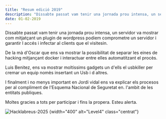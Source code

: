 ```yaml
---
title: "Resum edició 2019"
description: "Dissabte passat vam tenir una jornada prou intensa, un servidor va mostrar com mitjatçant un plugin de wordpress podiem comprometre un servidor i garantir l accés i infectar al clients que el visitesin."
date: 01-02-2019
---
```

Dissabte passat vam tenir una jornada prou intensa, un servidor va mostrar com mitjatçant un plugin de wordpress podiem comprometre un servidor i garantir l accés i infectar al clients que el visitesin.

De la mà d'Oscar que ens va mostrar la possibilitat de separar les eines de hacking mitjançant docker i interactuar entre elles automatitzant el procès.

Luis Benitez, ens va mostrar moltissims gadgets un d'ells el usbkiller per cremar un equip nomès insertant un Usb i d altres.

I finalment i no menys important en Jordi vidal ens va explicar els procesos per al compliment de l'Esquema Nacional de Seguretat en. l'ambit de les entitats publiques.

Moltes gracies a tots per participar i fins la propera.
Esteu alerta.

![Hacklabreus-2025](logo-hacklabreus-2025.png)
{width="400" alt="Level4" class="centrat"}